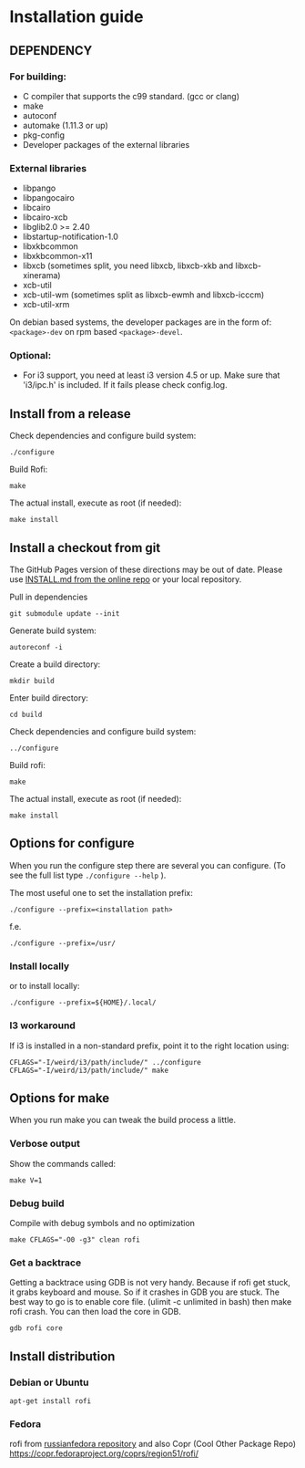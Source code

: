 # Installation guide

## DEPENDENCY

### For building:

* C compiler that supports the c99 standard. (gcc or clang)
* make
* autoconf
* automake (1.11.3 or up)
* pkg-config
* Developer packages of the external libraries

### External libraries

* libpango
* libpangocairo
* libcairo
* libcairo-xcb
* libglib2.0 >= 2.40
* libstartup-notification-1.0
* libxkbcommon
* libxkbcommon-x11
* libxcb (sometimes split, you need libxcb, libxcb-xkb and libxcb-xinerama)
* xcb-util
* xcb-util-wm (sometimes split as libxcb-ewmh and libxcb-icccm)
* xcb-util-xrm

On debian based systems, the developer packages are in the form of: `<package>-dev` on rpm based
`<package>-devel`.


### Optional:

* For i3 support, you need at least i3 version 4.5 or up.
Make sure that 'i3/ipc.h' is included. If it fails please check 
config.log.



## Install from a release

Check dependencies and configure build system:

```
./configure
```

Build Rofi:

```
make
```

The actual install, execute as root (if needed):

```
make install
```


## Install a checkout from git

The GitHub Pages version of these directions may be out of date.  Please use
[INSTALL.md from the online repo][master-install] or your local repository.

[master-install]: https://github.com/DaveDavenport/rofi/blob/master/INSTALL.md#install-a-checkout-from-git

Pull in dependencies

```
git submodule update --init
```

Generate build system:

```
autoreconf -i
```

Create a build directory:

```
mkdir build
```

Enter build directory:

```
cd build
```

Check dependencies and configure build system:

```
../configure
```

Build rofi:

```
make
```

The actual install, execute as root (if needed):

```
make install
```


## Options for configure

When you run the configure step there are several you can configure. (To see the full list type
`./configure --help` ).

The most useful one to set the installation prefix:

```
./configure --prefix=<installation path>
```

f.e.

```
./configure --prefix=/usr/
```

### Install locally

or to install locally:

```
./configure --prefix=${HOME}/.local/
```

###  I3 workaround

 If i3 is installed in a non-standard prefix, point it to the right location using:

```
CFLAGS="-I/weird/i3/path/include/" ../configure
CFLAGS="-I/weird/i3/path/include/" make
```

## Options for make

When you run make you can tweak the build process a little.

### Verbose output

Show the commands called:

```
make V=1
```

### Debug build

Compile with debug symbols and no optimization

```
make CFLAGS="-O0 -g3" clean rofi
```

### Get a backtrace

Getting a backtrace using GDB is not very handy. Because if rofi get stuck, it grabs keyboard and
mouse. So if it crashes in GDB you are stuck.
The best way to go is to enable core file. (ulimit -c unlimited in bash) then make rofi crash. You
can then load the core in GDB.

```
gdb rofi core
```

## Install distribution

### Debian or Ubuntu

```
apt-get install rofi

```

### Fedora

rofi from [russianfedora repository](http://ru.fedoracommunity.org/repository)
and also
Copr (Cool Other Package Repo) https://copr.fedoraproject.org/coprs/region51/rofi/

